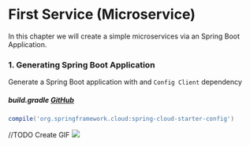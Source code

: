 # First Service (Microservice)<a name="first-service"></a>
In this chapter we will create a simple microservices via an Spring Boot Application.

### 1. Generating Spring Boot Application
Generate a Spring Boot application with and `Config Client` dependency

##### build.gradle [GitHub]()
```gradle
compile('org.springframework.cloud:spring-cloud-starter-config')
```
//TODO Create GIF
<img src="./gifs/create-first-service.gif"/>
